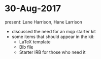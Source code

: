 

# 30-Aug-2017
present: Lane Harrison, Hane Larrison

- discussed the need for an mqp starter kit
- some items that should appear in the kit:
    - LaTeX template
    - Bib file
    - Starter IRB for those who need it
